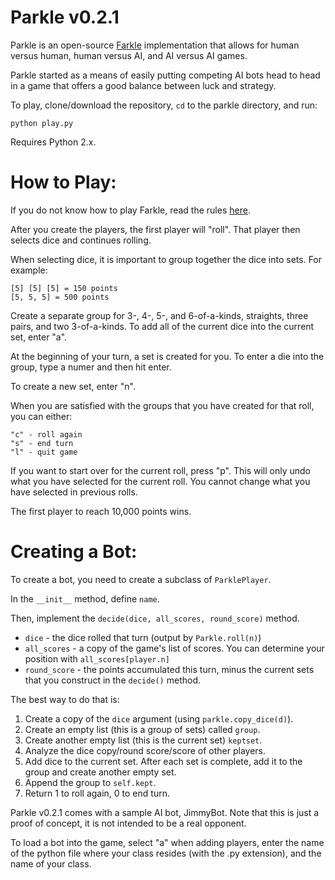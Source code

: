 Parkle v0.2.1 
============= 

Parkle is an open-source [Farkle](http://en.wikipedia.org/wiki/Farkle)
implementation that allows for human versus human, human versus AI, 
and AI versus AI games.

Parkle started as a means of easily putting competing AI bots head to head
in a game that offers a good balance between luck and strategy.

To play, clone/download the repository, `cd` to the parkle directory, and run:

    python play.py

Requires Python 2.x.

How to Play:
============

If you do not know how to play Farkle, read the rules [here](http://en.wikipedia.org/wiki/Farkle).

After you create the players, the first player will "roll". That player
then selects dice and continues rolling.

When selecting dice, it is important to group together the dice into
sets. For example:

    [5] [5] [5] = 150 points
    [5, 5, 5] = 500 points

Create a separate group for 3-, 4-, 5-, and 6-of-a-kinds, straights,
three pairs, and two 3-of-a-kinds. To add all of the current dice
into the current set, enter "a".

At the beginning of your turn, a set is created for you. To enter a
die into the group, type a numer and then hit enter.

To create a new set, enter "n".

When you are satisfied with the groups that you have created for that
roll, you can either:

    "c" - roll again
    "s" - end turn
    "l" - quit game

If you want to start over for the current roll, press "p". This will
only undo what you have selected for the current roll. You cannot
change what you have selected in previous rolls.

The first player to reach 10,000 points wins.

Creating a Bot:
===============

To create a bot, you need to create a subclass of `ParklePlayer`.

In the `__init__` method, define `name`.

Then, implement the `decide(dice, all_scores, round_score)` method.

- `dice` - the dice rolled that turn (output by `Parkle.roll(n)`)
- `all_scores` - a copy of the game's list of scores. You can
determine your position with `all_scores[player.n]`
- `round_score` - the points accumulated this turn, minus the
current sets that you construct in the `decide()` method.

The best way to do that is:

1. Create a copy of the `dice` argument (using `parkle.copy_dice(d)`).
2. Create an empty list (this is a group of sets) called `group`.
3. Create another empty list (this is the current set) `keptset`.
4. Analyze the dice copy/round score/score of other players.
5. Add dice to the current set. After each set is complete, add it to the group
and create another empty set.
6. Append the group to `self.kept`.
7. Return 1 to roll again, 0 to end turn.

Parkle v0.2.1 comes with a sample AI bot, JimmyBot. Note that this is just a
proof of concept, it is not intended to be a real opponent.

To load a bot into the game, select "a" when adding players, enter the
name of the python file where your class resides (with the .py extension),
and the name of your class.

